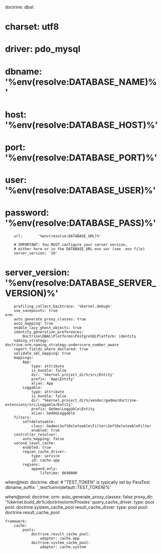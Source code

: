 doctrine:
    dbal:
#        charset:  utf8
#        driver:   pdo_mysql
#        dbname:   '%env(resolve:DATABASE_NAME)%'
#        host:     '%env(resolve:DATABASE_HOST)%'
#        port:     '%env(resolve:DATABASE_PORT)%'
#        user:     '%env(resolve:DATABASE_USER)%'
#        password: '%env(resolve:DATABASE_PASS)%'
        url:       '%env(resolve:DATABASE_URL)%'

        # IMPORTANT: You MUST configure your server version,
        # either here or in the DATABASE_URL env var (see .env file)
        server_version: '10'
#        server_version:  '%env(resolve:DATABASE_SERVER_VERSION)%'

        profiling_collect_backtrace: '%kernel.debug%'
        use_savepoints: true
    orm:
        auto_generate_proxy_classes: true
        auto_mapping: true
        enable_lazy_ghost_objects: true
        identity_generation_preferences:
            Doctrine\DBAL\Platforms\PostgreSQLPlatform: identity
        naming_strategy: doctrine.orm.naming_strategy.underscore_number_aware
        report_fields_where_declared: true
        validate_xml_mapping: true
        mappings:
            App:
                type: attribute
                is_bundle: false
                dir: '%kernel.project_dir%/src/Entity'
                prefix: 'App\Entity'
                alias: App
            Loggable:
                type: attribute
                is_bundle: false
                dir: "%kernel.project_dir%/vendor/gedmo/doctrine-extensions/src/Loggable/Entity"
                prefix: Gedmo\Loggable\Entity
                alias: GedmoLoggable
        filters:
            softdeleteable:
                class: Gedmo\SoftDeleteable\Filter\SoftDeleteableFilter
                enabled: true
        controller_resolver:
            auto_mapping: false
        second_level_cache:
            enabled: true
            region_cache_driver:
                type: service
                id: cache.app
            regions:
                append_only:
                    lifetime: 8640000

when@test:
    doctrine:
        dbal:
            # "TEST_TOKEN" is typically set by ParaTest
            dbname_suffix: '_test%env(default::TEST_TOKEN)%'

when@prod:
    doctrine:
        orm:
            auto_generate_proxy_classes: false
            proxy_dir: '%kernel.build_dir%/doctrine/orm/Proxies'
            query_cache_driver:
                type: pool
                pool: doctrine.system_cache_pool
            result_cache_driver:
                type: pool
                pool: doctrine.result_cache_pool

    framework:
        cache:
            pools:
                doctrine.result_cache_pool:
                    adapter: cache.app
                doctrine.system_cache_pool:
                    adapter: cache.system
